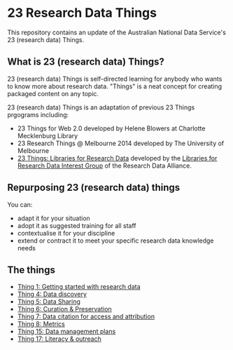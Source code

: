 # 23 Research Data Things

This repository contains an update of the Australian National Data Service's
23 (research data) Things.

## What is 23 (research data) Things?

23 (research data) Things is self-directed learning for anybody who wants to know more about research data. "Things" is a neat concept for creating packaged content on any topic.

23 (research data) Things is an adaptation of previous 23 Things prgograms including:

* 23 Things for Web 2.0 developed by Helene Blowers at Charlotte Mecklenburg Library
* 23 Research Things @ Melbourne 2014 developed by The University of Melbourne
* [23 Things: Libraries for Research Data](https://b2share.eudat.eu/api/files/24b4d6a7-98db-4f50-8ee1-f1a1b652fb42/23Things_Libraries_For_Research_Data_en.pdf) developed by the [Libraries for Research Data Interest Group](https://www.rd-alliance.org/groups/libraries-research-data.html) of the Research Data Alliance.

## Repurposing 23 (research data) things

You can:

* adapt it for your situation
* adopt it as suggested training for all staff
* contextualise it for your discipline
* extend or contract it to meet your specific research data knowledge needs

## The things

* [Thing 1: Getting started with research data](things/thing-1.md)
* [Thing 4: Data discovery](things/thing-4.md)
* [Thing 5: Data Sharing](things/thing-5.md)
* [Thing 6: Curation & Preservation](thing/thing-6.md)
* [Thing 7: Data citation for access and attribution](things/thing-7.md)
* [Thing 8: Metrics](thing/thing-8.md)
* [Thing 15: Data management plans](things/thing-15.md)
* [Thing 17: Literacy & outreach](things/thing-17.md)